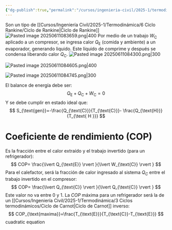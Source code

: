 ```yaml
---
{"dg-publish":true,"permalink":"/cursos/ingenieria-civil/2025-1/termodinamica/6-ciclo-rankine/ciclos-de-refrigeracion-y-bombas-de-calor/","tags":["ExIIQ1003"]}
---
```


Son un tipo de [[Cursos/Ingeniería Civil/2025-1/Termodinámica/6 Ciclo Rankine/Ciclo de Rankine\|Ciclo de Rankine]] 
![Pasted image 20250611083659.png|400](/img/user/Cursos/Ingenier%C3%ADa%20Civil/2025-1/Termodin%C3%A1mica/6%20Ciclo%20Rankine/attachments/Pasted%20image%2020250611083659.png)
Por medio de un trabajo $W_{\text{C}}$ aplicado a un compresor, se ingresa calor $Q_{\text{E}}$ (comida y ambiente) a un evaporador, generando liquido. Este líquido de comprime y después se condensa liberando calor $Q_{\text{C}}$.
![Pasted image 20250611084300.png|300](/img/user/Cursos/Ingenier%C3%ADa%20Civil/2025-1/Termodin%C3%A1mica/6%20Ciclo%20Rankine/attachments/Pasted%20image%2020250611084300.png)

![Pasted image 20250611084605.png|400](/img/user/Cursos/Ingenier%C3%ADa%20Civil/2025-1/Termodin%C3%A1mica/6%20Ciclo%20Rankine/attachments/Pasted%20image%2020250611084605.png)

![Pasted image 20250611084745.png|300](/img/user/Cursos/Ingenier%C3%ADa%20Civil/2025-1/Termodin%C3%A1mica/6%20Ciclo%20Rankine/attachments/Pasted%20image%2020250611084745.png)

El balance de energía debe ser:
$$
Q_{\text{E}}+Q_{\text{C}}+W_{\text{C}}=0
$$
Y se debe cumplir en estado ideal que:
$$
S_{\text{gen}}=-\frac{Q_{\text{C}}}{T_{\text{C}}}- \frac{Q_{\text{H}}}{T_{\text{
H
}}}
$$
# Coeficiente de rendimiento (COP)
Es la fracción entre el calor extraído y el trabajo invertido (para un refrigerador):
$$
COP= \frac{\lvert Q_{\text{E}} \rvert }{\lvert W_{\text{C}} \rvert }
$$
Para el calefactor, será la fracción de calor ingresado al sistema $Q_{C}$ entre el trabajo invertido en el compresor:
$$
COP= \frac{\lvert Q_{\text{C}} \rvert }{\lvert Q_{\text{C}} \rvert }
$$
Este valor no va entre $0$ y $1$.
La $COP$ máxima para un refrigerador será la de un [[Cursos/Ingeniería Civil/2025-1/Termodinámica/3 Ciclos termodinámicos/Ciclo de Carnot\|Ciclo de Carnot]] inverso:
$$
COP_{\text{maxima}}=\frac{T_{\text{E}}}{T_{\text{C}}-T_{\text{E}}}
$$
cuadratic equation